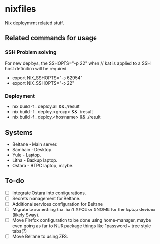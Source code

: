 # nixfiles

Nix deployment related stuff.

## Related commands for usage

### SSH Problem solving

For new deploys, the SSHOPTS="-p 22" when // kat is applied to a SSH host definition will be required.

* export NIX_SSHOPTS="-p 62954"
* export NIX_SSHOPTS="-p 22"

### Deployment

* nix build -f . deploy.all && ./result
* nix build -f . deploy.\<group\> && ./result
* nix build -f . deploy.\<hostname\> && ./result

## Systems

* Beltane - Main server.
* Samhain - Desktop.
* Yule - Laptop.
* Litha - Backup laptop.
* Ostara - HTPC laptop, maybe.

## To-do

- [ ] Integrate Ostara into configurations.
- [ ] Secrets management for Beltane.
- [ ] Additional services configuration for Beltane
- [ ] Migrate to something that isn't XFCE or GNOME for the laptop devices (likely Sway).
- [ ] Move Firefox configuration to be done using home-manager, maybe even going as far to NUR package things like 1password + tree style tabs(?)
- [ ] Move Beltane to using ZFS.